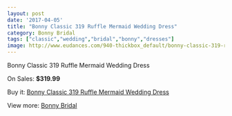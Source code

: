 ```yaml
---
layout: post
date: '2017-04-05'
title: "Bonny Classic 319 Ruffle Mermaid Wedding Dress"
category: Bonny Bridal
tags: ["classic","wedding","bridal","bonny","dresses"]
image: http://www.eudances.com/940-thickbox_default/bonny-classic-319-ruffle-mermaid-wedding-dress.jpg
---
```

Bonny Classic 319 Ruffle Mermaid Wedding Dress

On Sales: **$319.99**
<a href="https://www.eudances.com/en/bonny-bridal/330-bonny-classic-319-ruffle-mermaid-wedding-dress.html"><amp-img layout="responsive" width="600" height="600" src="//www.eudances.com/940-thickbox_default/bonny-classic-319-ruffle-mermaid-wedding-dress.jpg" alt="Bonny Classic 319 Ruffle Mermaid Wedding Dress 0" /></a>
<a href="https://www.eudances.com/en/bonny-bridal/330-bonny-classic-319-ruffle-mermaid-wedding-dress.html"><amp-img layout="responsive" width="600" height="600" src="//www.eudances.com/942-thickbox_default/bonny-classic-319-ruffle-mermaid-wedding-dress.jpg" alt="Bonny Classic 319 Ruffle Mermaid Wedding Dress 1" /></a>
<a href="https://www.eudances.com/en/bonny-bridal/330-bonny-classic-319-ruffle-mermaid-wedding-dress.html"><amp-img layout="responsive" width="600" height="600" src="//www.eudances.com/941-thickbox_default/bonny-classic-319-ruffle-mermaid-wedding-dress.jpg" alt="Bonny Classic 319 Ruffle Mermaid Wedding Dress 2" /></a>

Buy it: [Bonny Classic 319 Ruffle Mermaid Wedding Dress](https://www.eudances.com/en/bonny-bridal/330-bonny-classic-319-ruffle-mermaid-wedding-dress.html "Bonny Classic 319 Ruffle Mermaid Wedding Dress")

View more: [Bonny Bridal](https://www.eudances.com/en/3-bonny-bridal "Bonny Bridal")
